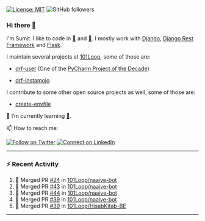 [![License: MIT](https://img.shields.io/badge/License-MIT-yellow.svg)](https://opensource.org/licenses/MIT)
![GitHub followers](https://img.shields.io/github/followers/sumit4613?style=social)

### Hi there 👋

I'm Sumit. I like to code in [:snake:](https://python.org/) and [:rabbit:](https://golang.org). I mostly work with [Django](https://djangoproject.com), [Django Rest Framework](https://www.django-rest-framework.org/) and [Flask](https://flask.palletsprojects.com).

I maintain several projects at [101Loop](https://github.com/101loop/), some of those are:

- [drf-user](https://github.com/101loop/drf-user) (One of the [PyCharm Project of the Decade](https://www.jetbrains.com/lp/pycharm-10-years/))

- [drf-instamojo ](https://github.com/101loop/drf-instamojo)

I contribute to some other open source projects as well, some of those are:

- [create-envfile](https://github.com/SpicyPizza/create-envfile)

🔭 I’m currently learning [:rabbit:](https://golang.org).

📫 How to reach me:

[![Follow on Twitter](https://img.shields.io/badge/--twitter?label=Twitter&logo=Twitter&style=social)](https://twitter.com/sumitsingh4613) [![Connect on LinkedIn](https://img.shields.io/badge/--linkedin?label=LinkedIn&logo=LinkedIn&style=social)](https://www.linkedin.com/in/sumit4613)


---

### :zap: Recent Activity

<!--START_SECTION:activity-->
1. 🎉 Merged PR [#24](https://github.com/101Loop/naaive-bot/pull/24) in [101Loop/naaive-bot](https://github.com/101Loop/naaive-bot)
2. 🎉 Merged PR [#43](https://github.com/101Loop/naaive-bot/pull/43) in [101Loop/naaive-bot](https://github.com/101Loop/naaive-bot)
3. 🎉 Merged PR [#44](https://github.com/101Loop/naaive-bot/pull/44) in [101Loop/naaive-bot](https://github.com/101Loop/naaive-bot)
4. 🎉 Merged PR [#39](https://github.com/101Loop/naaive-bot/pull/39) in [101Loop/naaive-bot](https://github.com/101Loop/naaive-bot)
5. 🎉 Merged PR [#39](https://github.com/101Loop/HisabKitab-BE/pull/39) in [101Loop/HisabKitab-BE](https://github.com/101Loop/HisabKitab-BE)
<!--END_SECTION:activity-->

---
